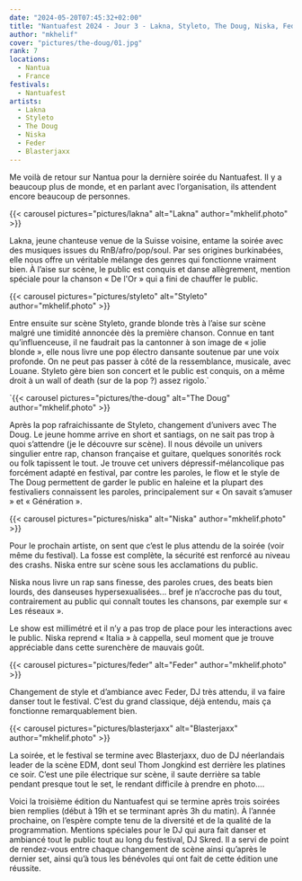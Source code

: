 ```yaml
---
date: "2024-05-20T07:45:32+02:00"
title: "Nantuafest 2024 - Jour 3 - Lakna, Styleto, The Doug, Niska, Feder, Blasterjaxx"
author: "mkhelif"
cover: "pictures/the-doug/01.jpg"
rank: 7
locations:
  - Nantua
  - France
festivals:
  - Nantuafest
artists:
  - Lakna
  - Styleto
  - The Doug
  - Niska
  - Feder
  - Blasterjaxx
---
```


Me voilà de retour sur Nantua pour la dernière soirée du Nantuafest. Il y a beaucoup plus de monde, et en parlant avec
l’organisation, ils attendent encore beaucoup de personnes.


{{< carousel pictures="pictures/lakna" alt="Lakna" author="mkhelif.photo" >}}

Lakna, jeune chanteuse venue de la Suisse voisine, entame la soirée avec des musiques issues du RnB/afro/pop/soul. Par
ses origines burkinabées, elle nous offre un véritable mélange des genres qui fonctionne vraiment bien.
À l’aise sur scène, le public est conquis et danse allègrement, mention spéciale pour la chanson « De l'Or » qui a fini
de chauffer le public.


{{< carousel pictures="pictures/styleto" alt="Styleto" author="mkhelif.photo" >}}

Entre ensuite sur scène Styleto, grande blonde très à l’aise sur scène malgré une timidité annoncée dès la première
chanson.
Connue en tant qu’influenceuse, il ne faudrait pas la cantonner à son image de « jolie blonde », elle nous livre une pop
électro dansante soutenue par une voix profonde.
On ne peut pas passer à côté de la ressemblance, musicale, avec Louane.
Styleto gère bien son concert et le public est conquis, on a même droit à un wall of death (sur de la pop ?) assez
rigolo.`


`{{< carousel pictures="pictures/the-doug" alt="The Doug" author="mkhelif.photo" >}}

Après la pop rafraichissante de Styleto, changement d’univers avec The Doug. Le jeune homme arrive en short et santiags,
on ne sait pas trop à quoi s’attendre (je le découvre sur scène).
Il nous dévoile un univers singulier entre rap, chanson française et guitare, quelques sonorités rock ou folk tapissent
le tout.
Je trouve cet univers dépressif-mélancolique pas forcément adapté en festival, par contre les paroles, le flow et le
style de The Doug permettent de garder le public en haleine et la plupart des festivaliers connaissent les paroles,
principalement sur « On savait s’amuser » et « Génération ».


{{< carousel pictures="pictures/niska" alt="Niska" author="mkhelif.photo" >}}

Pour le prochain artiste, on sent que c’est le plus attendu de la soirée (voir même du festival). La fosse est complète,
la sécurité est renforcé au niveau des crashs.
Niska entre sur scène sous les acclamations du public.

Niska nous livre un rap sans finesse, des paroles crues, des beats bien lourds, des danseuses hypersexualisées... bref
je n’accroche pas du tout, contrairement au public qui connaît toutes les chansons, par exemple sur « Les réseaux ».

Le show est millimétré et il n’y a pas trop de place pour les interactions avec le public.
Niska reprend « Italia » à cappella, seul moment que je trouve appréciable dans cette surenchère de mauvais goût.


{{< carousel pictures="pictures/feder" alt="Feder" author="mkhelif.photo" >}}

Changement de style et d’ambiance avec Feder, DJ très attendu, il va faire danser tout le festival.
C’est du grand classique, déjà entendu, mais ça fonctionne remarquablement bien.


{{< carousel pictures="pictures/blasterjaxx" alt="Blasterjaxx" author="mkhelif.photo" >}}

La soirée, et le festival se termine avec Blasterjaxx, duo de DJ néerlandais leader de la scène EDM, dont seul Thom
Jongkind est derrière les platines ce soir.
C’est une pile électrique sur scène, il saute derrière sa table pendant presque tout le set, le rendant difficile à
prendre en photo….

Voici la troisième édition du Nantuafest qui se termine après trois soirées bien remplies (début à 19h et se terminant
après 3h du matin).
À l’année prochaine, on l’espère compte tenu de la diversité et de la qualité de la programmation.
Mentions spéciales pour le DJ qui aura fait danser et ambiancé tout le public tout au long du festival, DJ Skred.
Il a servi de point de rendez-vous entre chaque changement de scène ainsi qu’après le dernier set, ainsi qu’à tous les
bénévoles qui ont fait de cette édition une réussite.
